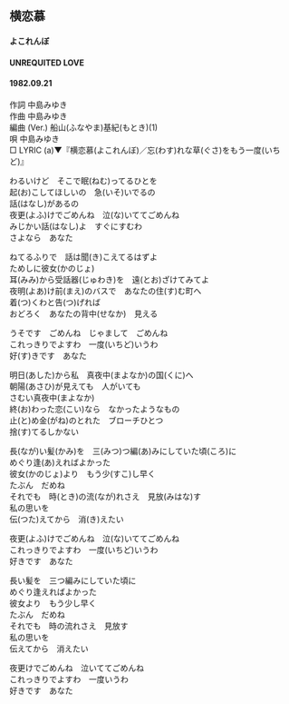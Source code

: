 ## 横恋慕
#### よこれんぼ
#### UNREQUITED LOVE
####  1982.09.21

作詞       中島みゆき  
作曲       中島みゆき  
編曲 (Ver.)   船山(ふなやま)基紀(もとき)(1)  
唄       中島みゆき  
□ LYRIC (a)▼『横恋慕(よこれんぼ)／忘(わす)れな草(ぐさ)をもう一度(いちど)』  　


わるいけど　そこで眠(ねむ)ってるひとを   
起(お)こしてほしいの　急(いそ)いでるの   
話(はなし)があるの   
夜更(よふ)けでごめんね　泣(な)いててごめんね   
みじかい話(はなし)よ　すぐにすむわ   
さよなら　あなた   
   
ねてるふりで　話は聞(き)こえてるはずよ   
ためしに彼女(かのじょ)   
耳(みみ)から受話器(じゅわき)を　遠(とお)ざけてみてよ   
夜明(よあ)け前(まえ)のバスで　あなたの住(す)む町へ   
着(つ)くわと告(つ)げれば   
おどろく　あなたの背中(せなか)　見える   
   
うそです　ごめんね　じゃまして　ごめんね   
これっきりでよすわ　一度(いちど)いうわ   
好(す)きです　あなた   
   
明日(あした)から私　真夜中(まよなか)の国(くに)へ   
朝陽(あさひ)が見えても　人がいても   
さむい真夜中(まよなか)   
終(お)わった恋(こい)なら　なかったようなもの   
止(と)め金(がね)のとれた　ブローチひとつ   
捨(す)てるしかない   
   
長(なが)い髪(かみ)を　三(みつ)つ編(あ)みにしていた頃(ころ)に   
めぐり逢(あ)えればよかった   
彼女(かのじょ)より　もう少(すこ)し早く   
たぶん　だめね   
それでも　時(とき)の流(なが)れさえ　見放(みはな)す   
私の思いを   
伝(つた)えてから　消(き)えたい   
   
夜更(よふ)けでごめんね　泣(な)いててごめんね   
これっきりでよすわ　一度(いちど)いうわ   
好きです　あなた   
   
長い髪を　三つ編みにしていた頃に   
めぐり逢えればよかった   
彼女より　もう少し早く   
たぶん　だめね   
それでも　時の流れさえ　見放す   
私の思いを   
伝えてから　消えたい   
   
夜更けでごめんね　泣いててごめんね   
これっきりでよすわ　一度いうわ   
好きです　あなた   